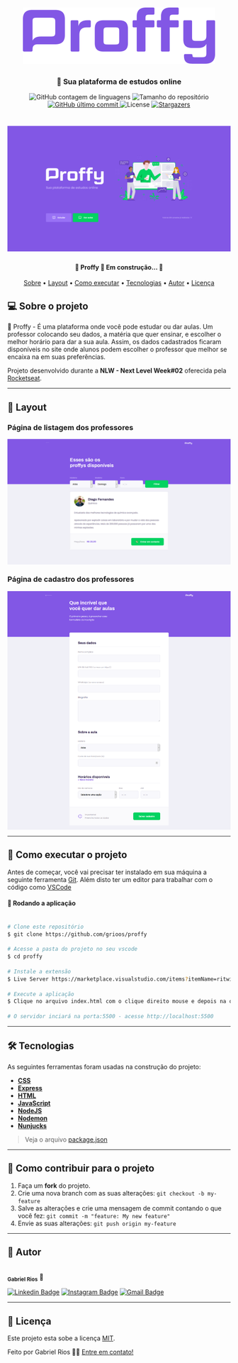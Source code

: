
<h1 align="center" >
    <img alt="Logo Proffy" src="/images/logo.png" />
</h1>

<h3 align="center">
    📖 Sua plataforma de estudos online
</h3>

<p align="center">
  <img alt="GitHub contagem de linguagens" src="https://img.shields.io/github/languages/count/grioos/proffy?color=%2304D361">

  <img alt="Tamanho do repositório" src="https://img.shields.io/github/repo-size/grioos/proffy">

  <a href="https://github.com/grioos/README-proffy/commits/master">
    <img alt="GitHub último commit" src="https://img.shields.io/github/last-commit/grioos/proffy?color=%4d0000">
  </a>
    
   <img alt="License" src="https://img.shields.io/badge/license-MIT-8622f8">
   <a href="https://github.com/grioos/proffy/stargazers">
    <img alt="Stargazers" src="https://img.shields.io/github/stars/grioos/proffy?style=social">
  </a>

</p>

<h1 align="center">
    <img alt="NextLevelWeek#02" title="#NextLevelWeek#02" src="/images/home-page.png" />
</h1>

<h4 align="center"> 
	🚧  Proffy 🏫 Em construção... 🚧
</h4>

<p align="center">
	<a href="#-sobre-o-projeto">Sobre</a> •
	<a href="#-layout">Layout</a> • 
 	<a href="#-como-executar-o-projeto">Como executar</a> • 
  <a href="#-tecnologias">Tecnologias</a> • 
 	<a href="#-autor">Autor</a> • 
 	<a href="#user-content--licença">Licença</a>
</p>


## 💻 Sobre o projeto

🏫 Proffy - É uma plataforma onde você pode estudar ou dar aulas. Um professor colocando seu dados, a matéria que quer ensinar, e escolher o melhor horário para dar a sua aula. Assim, os dados cadastrados ficaram disponíveis no site onde alunos podem escolher o professor que melhor se encaixa na em suas preferências.

Projeto desenvolvido durante a **NLW - Next Level Week#02** oferecida pela [Rocketseat](https://rocketseat.com.br/).

---

## 🎨 Layout

###  Página de listagem dos professores

<p align="center" style="display: flex; align-items: flex-start; justify-content: center;">
  	<img alt="Página de cadastro de vídeo" src="/images/study-page.png" width="100%">
</p>

###  Página de cadastro dos professores

<p align="center" style="display: flex; align-items: flex-start; justify-content: center;">
  	<img alt="Página de cadastro de vídeo" src="/images/give-classes-fullpg.png" width="100%">
</p>

---

## 🚀 Como executar o projeto

Antes de começar, você vai precisar ter instalado em sua máquina a seguinte ferramenta
[Git](https://git-scm.com). 
Além disto ter um editor para trabalhar com o código como [VSCode](https://code.visualstudio.com/)

#### 🧭 Rodando a aplicação

```bash

# Clone este repositório
$ git clone https://github.com/grioos/proffy

# Acesse a pasta do projeto no seu vscode
$ cd proffy

# Instale a extensão
$ Live Server https://marketplace.visualstudio.com/items?itemName=ritwickdey.LiveServer

# Execute a aplicação 
$ Clique no arquivo index.html com o clique direito mouse e depois na opção "Open with Live Server"

# O servidor inciará na porta:5500 - acesse http://localhost:5500 
```

---

## 🛠 Tecnologias

As seguintes ferramentas foram usadas na construção do projeto:

- **[CSS](https://developer.mozilla.org/pt-BR/docs/Web/CSS)**
- **[Express](https://expressjs.com/)**
- **[HTML](https://developer.mozilla.org/pt-BR/docs/Web/HTML)**
- **[JavaScript](https://www.javascript.com)**
- **[NodeJS](https://nodejs.org/en/)**
- **[Nodemon](https://github.com/remy/nodemon)**
- **[Nunjucks](https://github.com/mozilla/nunjucks)**

> Veja o arquivo  [package.json](https://github.com/grioos/proffy/blob/master/package.json)

---
## 💪 Como contribuir para o projeto

1. Faça um **fork** do projeto.
2. Crie uma nova branch com as suas alterações: `git checkout -b my-feature`
3. Salve as alterações e crie uma mensagem de commit contando o que você fez: `git commit -m "feature: My new feature"`
4. Envie as suas alterações: `git push origin my-feature`

---

## 🦸 Autor

 <img style="border-radius: 50%;" src="https://avatars2.githubusercontent.com/u/60109015?s=460&u=941726645c23518f8cbcb9fca84ea7becc0508c5&v=4" width="100px;" alt=""/>
 <br />
 <sub><b>Gabriel Rios</b></sub> 🚀
 <br />

[![Linkedin Badge](https://img.shields.io/badge/-grioos-black?style=flat-square&logo=Linkedin&logoColor=white&link=https://www.linkedin.com/in/grioos/)](https://www.linkedin.com/in/grioos/) 
[![Instagram Badge](https://img.shields.io/badge/-@grioos_-black?style=flat-square&logo=Instagram&logoColor=white&link=https://www.instagram.com/grioos_/)](https://www.instagram.com/grioos_/)
[![Gmail Badge](https://img.shields.io/badge/-gabriel.al.rio@gmail.com-black?style=flat-square&logo=Gmail&logoColor=white&link=mailto:gabriel.al.rio@gmail.com)](mailto:gabriel.al.rio@gmail.com)

---

## 📝 Licença

Este projeto esta sobe a licença [MIT](./LICENSE.md).

Feito por Gabriel Rios 👋🏻 [Entre em contato!](https://www.linkedin.com/in/grioos/)
